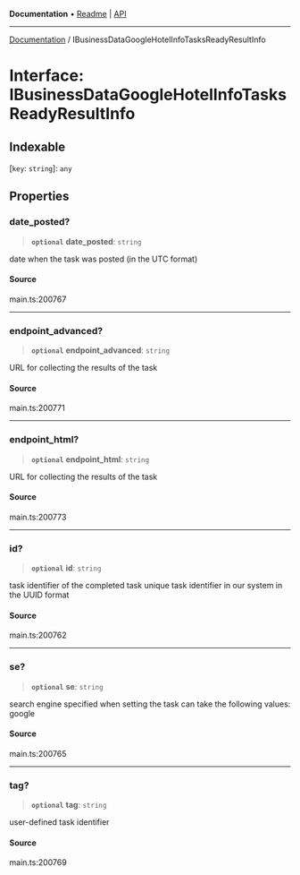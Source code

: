 **Documentation** • [Readme](../README.md) \| [API](../globals.md)

***

[Documentation](../README.md) / IBusinessDataGoogleHotelInfoTasksReadyResultInfo

# Interface: IBusinessDataGoogleHotelInfoTasksReadyResultInfo

## Indexable

 \[`key`: `string`\]: `any`

## Properties

### date\_posted?

> **`optional`** **date\_posted**: `string`

date when the task was posted (in the UTC format)

#### Source

main.ts:200767

***

### endpoint\_advanced?

> **`optional`** **endpoint\_advanced**: `string`

URL for collecting the results of the task

#### Source

main.ts:200771

***

### endpoint\_html?

> **`optional`** **endpoint\_html**: `string`

URL for collecting the results of the task

#### Source

main.ts:200773

***

### id?

> **`optional`** **id**: `string`

task identifier of the completed task
unique task identifier in our system in the UUID format

#### Source

main.ts:200762

***

### se?

> **`optional`** **se**: `string`

search engine specified when setting the task
can take the following values: google

#### Source

main.ts:200765

***

### tag?

> **`optional`** **tag**: `string`

user-defined task identifier

#### Source

main.ts:200769
